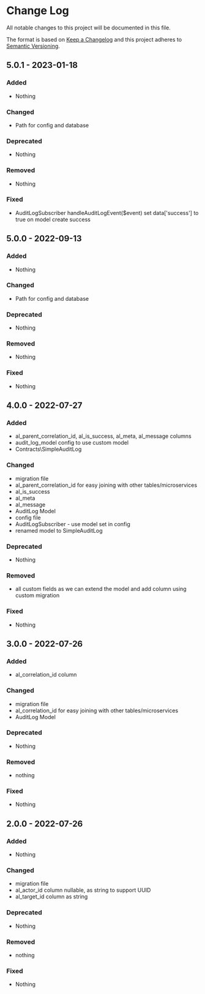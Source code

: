# Change Log
All notable changes to this project will be documented in this file.

The format is based on [Keep a Changelog](https://keepachangelog.com) and this project adheres to [Semantic Versioning](https://semver.org).

## 5.0.1 - 2023-01-18

### Added

- Nothing

### Changed

- Path for config and database

### Deprecated

- Nothing

### Removed

- Nothing

### Fixed

- AuditLogSubscriber handleAuditLogEvent($event) set data['success'] to true on model create success

## 5.0.0 - 2022-09-13

### Added

- Nothing

### Changed

- Path for config and database

### Deprecated

- Nothing

### Removed

- Nothing

### Fixed

- Nothing

## 4.0.0 - 2022-07-27

### Added

- al_parent_correlation_id, al_is_success, al_meta, al_message columns
- audit_log_model config to use custom model
- Contracts\SimpleAuditLog

### Changed

- migration file
- al_parent_correlation_id for easy joining with other tables/microservices
- al_is_success
- al_meta
- al_message
- AuditLog Model
- config file
- AuditLogSubscriber - use model set in config
- renamed model to SimpleAuditLog

### Deprecated

- Nothing

### Removed

- all custom fields as we can extend the model and add column using custom migration

### Fixed

- Nothing

## 3.0.0 - 2022-07-26

### Added

- al_correlation_id column

### Changed

- migration file
- al_correlation_id for easy joining with other tables/microservices
- AuditLog Model

### Deprecated

- Nothing

### Removed

- nothing

### Fixed

- Nothing

## 2.0.0 - 2022-07-26

### Added

- Nothing

### Changed

- migration file
- al_actor_id column nullable, as string to support UUID
- al_target_id column as string

### Deprecated

- Nothing

### Removed

- nothing

### Fixed

- Nothing